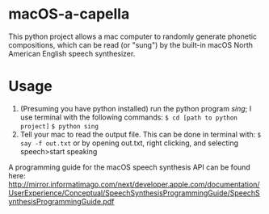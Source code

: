 # macOS-a-capella
This python project allows a mac computer to randomly generate phonetic compositions, which can be read (or "sung") by the built-in macOS North American English speech synthesizer. 

# Usage
1. (Presuming you have python installed) run the python program <i>sing</i>; I use terminal with the following commands:
``$ cd [path to python project]``
``$ python sing``
2. Tell your mac to read the output file. This can be done in terminal with:
``$ say -f out.txt``
or by opening out.txt, right clicking, and selecting speech>start speaking

A programming guide for the macOS speech synthesis API can be found here: http://mirror.informatimago.com/next/developer.apple.com/documentation/UserExperience/Conceptual/SpeechSynthesisProgrammingGuide/SpeechSynthesisProgrammingGuide.pdf
